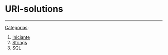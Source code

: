 # URI-solutions

---
[Categorias](https://www.urionlinejudge.com.br/judge/pt/categories):
1. [Iniciante](categorias/iniciante#iniciante)
2. [Strings](categorias/strings#strings)
3. [SQL](categorias/sql#sql)
